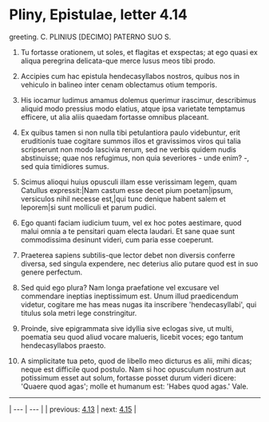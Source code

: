 # Pliny, Epistulae, letter 4.14

greeting. C. PLINIUS [DECIMO] PATERNO SUO S.



1. Tu fortasse orationem, ut soles, et flagitas et exspectas; at ego quasi ex aliqua peregrina delicata-que merce lusus meos tibi prodo.



2. Accipies cum hac epistula hendecasyllabos nostros, quibus nos in vehiculo in balineo inter cenam oblectamus otium temporis.



3. His iocamur ludimus amamus dolemus querimur irascimur, describimus aliquid modo pressius modo elatius, atque ipsa varietate temptamus efficere, ut alia aliis quaedam fortasse omnibus placeant.



4. Ex quibus tamen si non nulla tibi petulantiora paulo videbuntur, erit eruditionis tuae cogitare summos illos et gravissimos viros qui talia scripserunt non modo lascivia rerum, sed ne verbis quidem nudis abstinuisse; quae nos refugimus, non quia severiores - unde enim? -, sed quia timidiores sumus.



5. Scimus alioqui huius opusculi illam esse verissimam legem, quam Catullus expressit:|Nam castum esse decet pium poetam|ipsum, versiculos nihil necesse est,|qui tunc denique habent salem et leporem|si sunt molliculi et parum pudici.



6. Ego quanti faciam iudicium tuum, vel ex hoc potes aestimare, quod malui omnia a te pensitari quam electa laudari. Et sane quae sunt commodissima desinunt videri, cum paria esse coeperunt.



7. Praeterea sapiens subtilis-que lector debet non diversis conferre diversa, sed singula expendere, nec deterius alio putare quod est in suo genere perfectum.



8. Sed quid ego plura? Nam longa praefatione vel excusare vel commendare ineptias ineptissimum est. Unum illud praedicendum videtur, cogitare me has meas nugas ita inscribere 'hendecasyllabi', qui titulus sola metri lege constringitur.



9. Proinde, sive epigrammata sive idyllia sive eclogas sive, ut multi, poematia seu quod aliud vocare malueris, licebit voces; ego tantum hendecasyllabos praesto.



10. A simplicitate tua peto, quod de libello meo dicturus es alii, mihi dicas; neque est difficile quod postulo. Nam si hoc opusculum nostrum aut potissimum esset aut solum, fortasse posset durum videri dicere: 'Quaere quod agas'; molle et humanum est: 'Habes quod agas.' Vale.



---

| --- | --- |
| previous: [4.13](../4.13/) | next: [4.15](../4.15/) |